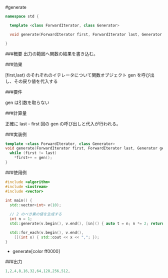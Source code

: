 #generate

```cpp
namespace std {

  template <class ForwardIterator, class Generator>

  void generate(ForwardIterator first, ForwardIterator last, Generator gen);

}
```

###概要
出力の範囲へ関数の結果を書き込む。

###効果

[first,last) のそれぞれのイテレータについて関数オブジェクト gen を呼び出し、その戻り値を代入する

###要件

gen は引数を取らない

###計算量

正確に last - first 回の gen の呼び出しと代入が行われる。

###実装例

```cpp
template <class ForwardIterator, class Generator>
void generate(ForwardIterator first, ForwardIterator last, Generator gen) {
  while (first != last)
    *first++ = gen();
}
```

###使用例

```cpp
#include <algorithm>
#include <iostream>
#include <vector>
 
int main() {
  std::vector<int> v(10);

  // 2 のべき乗の値を生成する
  int n = 1;
  std::generate(v.begin(), v.end(), [&n]() { auto t = n; n *= 2; return t; });

  std::for_each(v.begin(), v.end(),
    [](int x) { std::cout << x << ","; });
}
```
* generate[color ff0000]

###出力

```cpp
1,2,4,8,16,32,64,128,256,512,
```
